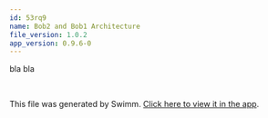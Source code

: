 ```yaml
---
id: 53rq9
name: Bob2 and Bob1 Architecture
file_version: 1.0.2
app_version: 0.9.6-0
---
```


bla bla

<br/>

This file was generated by Swimm. [Click here to view it in the app](https://swimm-web-app.web.app/repos/ls4DA2fLasmQuEbT4ipw/docs/53rq9).